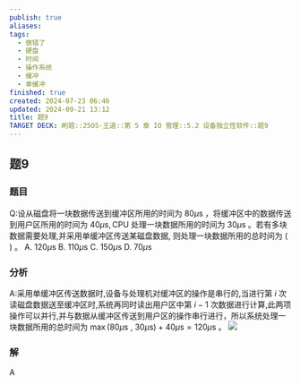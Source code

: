 ```yaml
---
publish: true
aliases: 
tags:
  - 做错了
  - 硬盘
  - 时间
  - 操作系统
  - 缓冲
  - 单缓冲
finished: true
created: 2024-07-23 06:46
updated: 2024-09-21 13:12
title: 题9
TARGET DECK: 刷题::25OS-王道::第 5 章 IO 管理::5.2 设备独立性软件::题9
---
```


## 题9
### 题目
Q:设从磁盘将一块数据传送到缓冲区所用的时间为 ${80\mu }\mathrm{s}$ ，将缓冲区中的数据传送到用户区所用的时间为 ${40\mu }\mathrm{s},\mathrm{{CPU}}$ 处理一块数据所用的时间为 ${30\mu }\mathrm{s}$ 。若有多块数据需要处理,并采用单缓冲区传送某磁盘数据, 则处理一块数据所用的总时间为 ( ) 。
A. ${120\mu }\mathrm{s}$ B. ${110\mu }\mathrm{s}$ C. ${150\mu }\mathrm{s}$ D. ${70\mu }\mathrm{s}$
### 分析
A:采用单缓冲区传送数据时,设备与处理机对缓冲区的操作是串行的,当进行第 $i$ 次读磁盘数据送至缓冲区时,系统再同时读出用户区中第 $i - 1$ 次数据进行计算,此两项操作可以并行,并与数据从缓冲区传送到用户区的操作串行进行，所以系统处理一块数据所用的总时间为 $\max ({80\mu }\mathrm{s}$ , ${30\mu }\mathrm{s}) + {40\mu }\mathrm{s} = {120\mu }\mathrm{s}$ 。
![](https://img.hwenyi.tech/202408112055077.webp)
### 解
A
